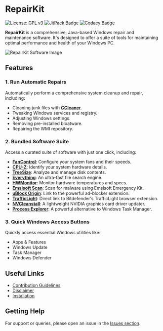 # RepairKit

[![License: GPL v3](https://img.shields.io/badge/License-GPLv3-blue.svg)](https://www.gnu.org/licenses/gpl-3.0)
[![JitPack Badge](https://jitpack.io/v/Foulest/RepairKit.svg)](https://jitpack.io/#Foulest/RepairKit)
[![Codacy Badge](https://app.codacy.com/project/badge/Grade/a89004cf20af46219c6adbdd8ca96e94)](https://app.codacy.com/gh/Foulest/RepairKit/dashboard)

**RepairKit** is a comprehensive, Java-based Windows repair and maintenance software. It's designed to offer a suite of
tools for maintaining optimal performance and health of your Windows PC.

![RepairKit Software Image](https://i.imgur.com/wO8AlAQ.png)

## Features

### 1. **Run Automatic Repairs**

Automatically perform a comprehensive system cleanup and repair, including:

- Cleaning junk files with **[CCleaner](https://ccleaner.com)**.
- Tweaking Windows services and registry.
- Adjusting Windows settings.
- Removing pre-installed bloatware.
- Repairing the WMI repository.

### 2. **Bundled Software Suite**

Access a curated suite of software with just one click, including:

- **[FanControl](https://getfancontrol.com)**: Configure your system fans and their speeds.
- **[CPU-Z](https://cpuid.com/softwares/cpu-z.html)**: Identify your system hardware details.
- **[TreeSize](https://jam-software.com/treesize_free)**: Analyze and manage disk contents.
- **[Everything](https://voidtools.com)**: An ultra-fast file search engine.
- **[HWMonitor](https://cpuid.com/softwares/hwmonitor.html)**: Monitor hardware temperatures and specs.
- **[Emsisoft Scan](https://emsisoft.com/en/home/emergency-kit)**: Scan for malware using Emsisoft Emergency Kit.
- **[uBlock Origin](https://ublockorigin.com)**: Link to the powerful ad-blocker extension.
- **[TrafficLight](https://bitdefender.com/solutions/trafficlight.html)**: Direct link to Bitdefender's TrafficLight 
  browser extension.
- **[NVCleanstall](https://techpowerup.com/download/techpowerup-nvcleanstall)**: A lightweight NVIDIA graphics card
  driver updater.
- **[Process Explorer](https://learn.microsoft.com/en-us/sysinternals/downloads/process-explorer)**: A powerful 
  alternative to Windows Task Manager.

### 3. **Quick Windows Access Buttons**

Quickly access essential Windows utilities like:

- Apps & Features
- Windows Update
- Task Manager
- Windows Defender

## Useful Links

- [Contribution Guidelines](https://github.com/Foulest/RepairKit/wiki/Contribution-Guidelines)
- [Disclaimer](https://github.com/Foulest/RepairKit/wiki/Disclaimer)
- [Installation](https://github.com/Foulest/RepairKit/wiki/Installation)

## Getting Help

For support or queries, please open an issue in the [Issues section](https://github.com/Foulest/RepairKit/issues).

